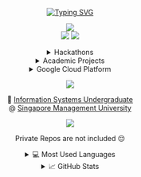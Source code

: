 <!---------------------------->
<!-- 1.Profile-banner START -->
<!---------------------------->
<p align="center">
  <a href="https://github.com/Terristwj"">
      <img src="https://readme-typing-svg.demolab.com/?font=Fira+Code&duration=1500&pause=1000&center=true&vCenter=true&multiline=true&width=435&height=100&lines=Terris+Tan+Wei+Jun;IS+Undergrad+%40+SMU;Software+Engineer+%7C+Web+Developer" alt="Typing SVG" />
  </a>
</p>
<!-------------------------->
<!-- 1.Profile-banner END -->
<!-------------------------->
  
<!--------------------->
<!-- 2.Socials START -->
<!--------------------->
<!-- https://javascript.plainenglish.io/how-to-make-custom-language-badges-for-your-profile-using-shields-io-d2aeaf016b6b -->
<!-- https://simpleicons.org/ -->
<p align="center">
  <a href="https://terris-portfolio.vercel.app/">
       <img src="https://img.shields.io/badge/-My_Portfolio_Website-0D9488?style=flat-square&logo=toml" /></a>
  <br/>
  <a href="https://www.linkedin.com/in/terristan/">
       <img src="https://img.shields.io/badge/-Linkedin-blue?style=flat-square&logo=linkedin" /></a>
    <a href="https://steamcommunity.com/id/PotatoTheyAreThatEpic">
        <img src="https://img.shields.io/badge/-Steam-black?style=flat-square&logo=steam" /></a>
</p>
<!------------------->
<!-- 2.Socials END -->
<!------------------->

<!---------------------->
<!-- 3.Projects START -->
<!---------------------->
<!-- Docs: https://shields.io/ -->
<!-- Logos: https://simpleicons.org/ -->
<div align="center">
  <!-------------------------->
  <!-- 3.1.Hackathons START -->
  <!-------------------------->
  <details>
    <summary>Hackathons</summary>
    <div>
      <!-- Synthia: AI Web Companion -->
      <a href="https://synthia-gen-ai-website.vercel.app/">
          <img src="https://img.shields.io/badge/-.Hack_HEAP_2023_Hackathon-black?style=flat-square&logo=react" /></a>
      <!-- Vicky: Your Colourblind Assistant -->
      <a href="https://vicky-nine.vercel.app/">
          <img src="https://img.shields.io/badge/-Ellipsis_Tech_Series_2023_Hackathon-black?style=flat-square&logo=react" /></a>
      <br />
      <!-- Matchsticks EduTrekker: AI eLearn for kids -->
      <a href="https://ignite-matchsticks-pam.web.app/">
          <img src="https://img.shields.io/badge/-Google_Ignite_2023_Hackathon-black?style=flat-square&logo=flutter&logoColor=47C5FB" /></a>
      <!-- UrbanAIze: AI Urban Planning Solution -->
      <a href="https://www.figma.com/proto/TB0akMAxSXhEtRkl2nNy7k/We-prototype-here?type=design&node-id=162-4917&t=HC5zF66k2mWhaOUn-1&scaling=scale-down-width&page-id=13%3A9787&starting-point-node-id=162%3A4917&mode=design">
          <img src="https://img.shields.io/badge/-(NUS_NES)_CatalystxAI_2023_Hackathon-black?style=flat-square&logo=figma" /></a>
    </div>
  </details>
  <!------------------------>
  <!-- 3.1.Hackathons END -->
  <!------------------------>

  <!------------------------>
  <!-- 3.2.Academic START -->
  <!------------------------>
  <details>
    <summary>Academic Projects</summary>
    <div>
      <!-- WeSports: Connecting Youths through Sports -->
      <a href="https://www.figma.com/proto/vhDiwasq01SLSg4xZxwdRK/Our-Design-goes-here?type=design&node-id=333-16744&t=TTEV9PvHAR4gZJNN-1&scaling=scale-down&page-id=27%3A1014&starting-point-node-id=333%3A16744&mode=design">
          <img src="https://img.shields.io/badge/-(IDP_Project_2023)_WeSports-black?style=flat-square&logo=figma" /></a>
      <!-- WAD2 Project: Revnte-->
      <a href="https://smu-wad2.web.app/">
          <img src="https://img.shields.io/badge/-(WAD2_Project_2023)_Revente-black?style=flat-square&logo=vuedotjs" /></a>
    </div>
  </details>
  <!---------------------->
  <!-- 3.2.Academic END -->
  <!---------------------->
  
  <!------------------------------------->
  <!-- 3.3.Google-cloud-platform START -->
  <!------------------------------------->
  <details>
    <summary>Google Cloud Platform</summary>
    <div>
      <!-- Google Cloud Credentials-->
      <a href="https://googlecloudcertified.credential.net/profile/c5a95537-5b47-44ad-a074-628ebf26bae7?name=terris">
          <img src="https://img.shields.io/badge/-GCP_Certification-black?style=flat-square&logo=googlecloud" /></a>
      <!-- Google Cloud Profile-->
      <a href="https://www.cloudskillsboost.google/public_profiles/8bf097e5-044f-4ede-851f-a727040d1348">
          <img src="https://img.shields.io/badge/-Google_Cloud_Profile-black?style=flat-square&logo=googlecloud" /></a>
    </div>
  </details>
  <!----------------------------------->
  <!-- 3.3.Google-cloud-platform END -->
  <!----------------------------------->
</div>
<!-------------------->
<!-- 3.Projects END -->
<!-------------------->

<!----------------------->
<!-- 4.Main-card START -->
<!----------------------->
<p align="center">
  <a href="https://github.com/Terristwj">
      <img src="https://github-stats-alpha.vercel.app/api?username=Terristwj&cc=22272e&tc=37BCF6&ic=fff&bc=0000" /></a>
</p>
<!--------------------->
<!-- 4.Main-card END -->
<!--------------------->

<!------------------------->
<!-- 5.School-info START -->
<!------------------------->
<p align="center">
  📖 <a href="https://scis.smu.edu.sg/bsc-information-systems">Information Systems Undergraduate</a>
  <br />
  @ <a href="https://www.smu.edu.sg/">Singapore Management University</a>
</p>
<!----------------------->
<!-- 5.School-info END -->
<!----------------------->

<!--------------------------->
<!-- 6.Visitor-count START -->
<!--------------------------->
<p align="center">
  <div align="center" >
    <img src="https://komarev.com/ghpvc/?username=Terristwj&label=Profile%20Views&color=000000&style=for-the-badge" />
  </div>
</p>
<!------------------------->
<!-- 6.Visitor-count END -->
<!------------------------->


<!--https://github.com/anuraghazra/github-readme-stats/#language-card-exclusive-options-->
<div align="center">
  <p>Private Repos are not included 😔</p>
  <!----------------------->
  <!-- 7.Languages START -->
  <!----------------------->
  <details>
    <summary>💻 Most Used Languages</summary>
    <div>
      <a href="https://github.com/Terristwj">
        <img height=300 align="center" src="https://github-readme-stats.vercel.app/api/top-langs/?username=Terristwj&theme=react&langs_count=100&hide_progress=true" />
        <br />
        <img height=400 align="center" src="https://github-readme-stats.vercel.app/api/top-langs/?username=Terristwj&theme=react&layout=donut-vertical&langs_count=100&custom_title=Languages%20Percentages" />
        <img height=400 align="center" src="https://github-readme-stats.vercel.app/api/top-langs/?username=Terristwj&theme=react&layout=donut-vertical&hide=jupyter%20notebook&langs_count=100&custom_title=Excluding%20Jupyter%20Notebook" />
        <img height=400 align="center" src="https://github-readme-stats.vercel.app/api/top-langs/?username=Terristwj&theme=react&layout=donut-vertical&hide=jupyter%20notebook,html,css,scss&langs_count=100&custom_title=Excluding%20Jupyter,%20HTML,%20CSS" />
      </a>
    </div>
  </details>
  <!--------------------->
  <!-- 7.Languages END -->
  <!--------------------->
  
  <!-------------------------->
  <!-- 8.GitHub-stats START -->
  <!-------------------------->
  <details>
    <summary>📈 GitHub Stats</summary>
    <div>
      <a href="https://github.com/Terristwj">
        <img align="center" src="https://github-readme-stats.vercel.app/api?username=Terristwj&card_width=600&theme=react&show_icons=true&hide_border=false&count_private=true&include_all_commits" />
        <br />
        <img align="center" src="https://github-readme-streak-stats.herokuapp.com/?user=Terristwj&card_width=600&theme=react&hide_border=false&count_private=true&include_all_commits" />
      </a>
    </div>
  </details>
  <!------------------------>
  <!-- 8.GitHub-stats END -->
  <!------------------------>
</div>


<!-- Ref: https://github.com/drkostas/drkostas/blob/main/README.md -->
